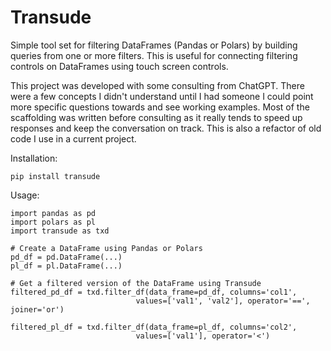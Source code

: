 # Transude
Simple tool set for filtering DataFrames (Pandas or Polars) by building queries from one or more filters.  This is useful for connecting filtering controls on DataFrames using touch screen controls.

This project was developed with some consulting from ChatGPT. There were a few concepts I didn't understand until I had someone I could point more specific questions towards and see working examples.
Most of the scaffolding was written before consulting as it really tends to speed up responses and keep the conversation on track.  This is also a refactor of old code I use in a current project.

Installation:

    pip install transude

Usage:
    
    import pandas as pd
    import polars as pl
    import transude as txd
    
    # Create a DataFrame using Pandas or Polars
    pd_df = pd.DataFrame(...)
    pl_df = pl.DataFrame(...)
    
    # Get a filtered version of the DataFrame using Transude
    filtered_pd_df = txd.filter_df(data_frame=pd_df, columns='col1', 
                                values=['val1', 'val2'], operator='==', joiner='or')

    filtered_pl_df = txd.filter_df(data_frame=pl_df, columns='col2', 
                                values=['val1'], operator='<')
